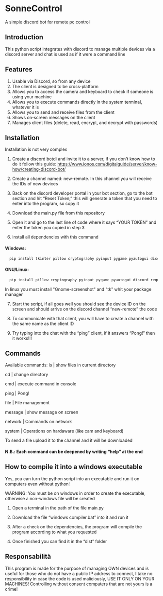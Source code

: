 
# SonneControl
A simple discord bot for remote pc control
## Introduction
This python script integrates with discord to manage multiple devices via a discord server and chat is used as if it were a command line
## Features
1) Usable via Discord, so from any device
2) The client is designed to be cross-platform
3) Allows you to access the camera and keyboard to check if someone is using your machine
4) Allows you to execute commands directly in the system terminal, whatever it is
5) Allows you to send and receive files from the client
6) Shows on-screen messages on the client
7) Manages client files (delete, read, encrypt, and decrypt with passwords)


## Installation
Installation is not very complex

1) Create a discord botdi and invite it to a server, if you don't know how to do it follow this guide: https://www.ionos.com/digitalguide/server/know-how/creating-discord-bot/
2) Create a channel named: new-remote. In this channel you will receive the IDs of new devices
3) Back on the discord developer portal in your bot section, go to the bot section and hit “Reset Token,” this will generate a token that you need to enter into the program, so copy it
4) Download the main.py file from this repository

5) Open it and go to the last line of code where it says “YOUR TOKEN” and enter the token you copied in step 3

6) Install all dependencies with this command

#### Windows:
```bash
  pip install tkinter pillow cryptography pyinput pygame pyautogui discord requests
```
#### GNU/Linux:
```bash
  pip install pillow cryptography pyinput pygame pyautogui discord requests
```
In linux you must install "Gnome-screenshot" and "tk" whit your package manager

7) Start the script, if all goes well you should see the device ID on the screen and should arrive on the discord channel “new-remote” the code

8) To communicate with that client, you will have to create a channel with the same name as the client ID

9) Try typing into the chat with the “ping” client, if it answers “Pong!” then it works!!!




    
## Commands
Available commands:
ls        | show files in current directory

cd        | change directory

cmd       | execute command in console

ping      | Pong!

file      | File management 

message   | show message on screen

network   | Commands on network

system    | Operations on hardaware (like cam and keyboard)

To send a file upload it to the channel and it will be downloaded

#### N.B.: Each command can be deepened by writing “help” at the end 


## How to compile it into a windows executable
Yes, you can turn the python script into an executable and run it on computers even without python!

WARNING: You must be on windows in order to create the executable, otherwise a non-windows file will be created

1) Open a terminal in the path of the file main.py

2) Download the file “windows compiler.bat” into it and run it

3) After a check on the dependencies, the program will compile the program according to what you requested

4) Once finished you can find it in the “dist” folder



## Responsabilità
This program is made for the purpose of managing OWN devices and is useful for those who do not have a public IP address to connect, I take no responsibility in case the code is used maliciously, USE IT ONLY ON YOUR MACHINES! Controlling without consent computers that are not yours is a crime!
